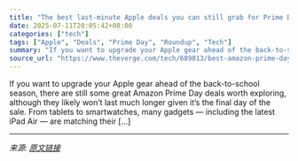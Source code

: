 ```yaml
---
title: "The best last-minute Apple deals you can still grab for Prime Day"
date: 2025-07-11T20:05:42+08:00
categories: ["tech"]
tags: ["Apple", "Deals", "Prime Day", "Roundup", "Tech"]
summary: "If you want to upgrade your Apple gear ahead of the back-to-school season, there are still some great Amazon Prime Day deals worth exploring, although they likely won’t last much longer given it’s the"
source_url: "https://www.theverge.com/tech/689813/best-amazon-prime-day-apple-deals"
---
```


If you want to upgrade your Apple gear ahead of the back-to-school season, there are still some great Amazon Prime Day deals worth exploring, although they likely won’t last much longer given it’s the final day of the sale. From tablets to smartwatches, many gadgets — including the latest iPad Air — are matching their [&#8230;]

---

*来源: [原文链接](https://www.theverge.com/tech/689813/best-amazon-prime-day-apple-deals)*
